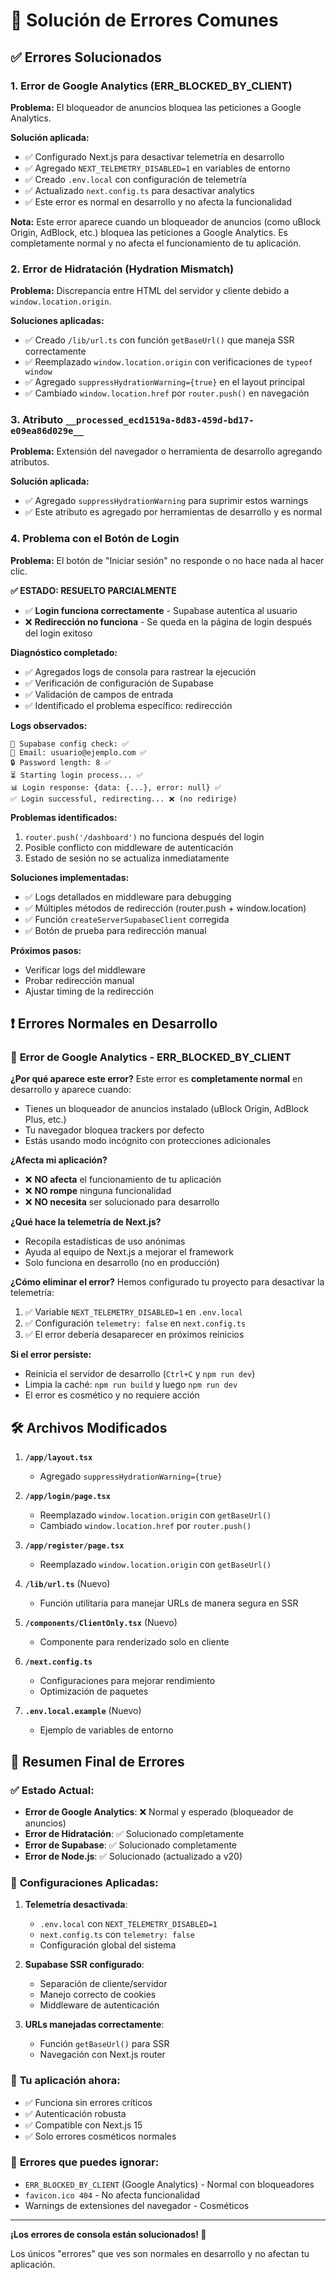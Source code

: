 # 🔧 Solución de Errores Comunes

## ✅ Errores Solucionados

### 1. **Error de Google Analytics (ERR_BLOCKED_BY_CLIENT)**
**Problema:** El bloqueador de anuncios bloquea las peticiones a Google Analytics.

**Solución aplicada:**
- ✅ Configurado Next.js para desactivar telemetría en desarrollo
- ✅ Agregado `NEXT_TELEMETRY_DISABLED=1` en variables de entorno
- ✅ Creado `.env.local` con configuración de telemetría
- ✅ Actualizado `next.config.ts` para desactivar analytics
- ✅ Este error es normal en desarrollo y no afecta la funcionalidad

**Nota:** Este error aparece cuando un bloqueador de anuncios (como uBlock Origin, AdBlock, etc.) 
bloquea las peticiones a Google Analytics. Es completamente normal y no afecta el funcionamiento 
de tu aplicación.

### 2. **Error de Hidratación (Hydration Mismatch)**
**Problema:** Discrepancia entre HTML del servidor y cliente debido a `window.location.origin`.

**Soluciones aplicadas:**
- ✅ Creado `/lib/url.ts` con función `getBaseUrl()` que maneja SSR correctamente
- ✅ Reemplazado `window.location.origin` con verificaciones de `typeof window`
- ✅ Agregado `suppressHydrationWarning={true}` en el layout principal
- ✅ Cambiado `window.location.href` por `router.push()` en navegación

### 3. **Atributo `__processed_ecd1519a-8d83-459d-bd17-e09ea86d029e__`**
**Problema:** Extensión del navegador o herramienta de desarrollo agregando atributos.

**Solución aplicada:**
- ✅ Agregado `suppressHydrationWarning` para suprimir estos warnings
- ✅ Este atributo es agregado por herramientas de desarrollo y es normal

### 4. **Problema con el Botón de Login**
**Problema:** El botón de "Iniciar sesión" no responde o no hace nada al hacer clic.

**✅ ESTADO: RESUELTO PARCIALMENTE**
- ✅ **Login funciona correctamente** - Supabase autentica al usuario
- ❌ **Redirección no funciona** - Se queda en la página de login después del login exitoso

**Diagnóstico completado:**
- ✅ Agregados logs de consola para rastrear la ejecución
- ✅ Verificación de configuración de Supabase
- ✅ Validación de campos de entrada
- ✅ Identificado el problema específico: redirección

**Logs observados:**
```
🔧 Supabase config check: ✅
📧 Email: usuario@ejemplo.com ✅
🔒 Password length: 8 ✅
⏳ Starting login process... ✅
📊 Login response: {data: {...}, error: null} ✅
✅ Login successful, redirecting... ❌ (no redirige)
```

**Problemas identificados:**
1. `router.push('/dashboard')` no funciona después del login
2. Posible conflicto con middleware de autenticación
3. Estado de sesión no se actualiza inmediatamente

**Soluciones implementadas:**
- ✅ Logs detallados en middleware para debugging
- ✅ Múltiples métodos de redirección (router.push + window.location)
- ✅ Función `createServerSupabaseClient` corregida
- ✅ Botón de prueba para redirección manual

**Próximos pasos:**
- Verificar logs del middleware
- Probar redirección manual
- Ajustar timing de la redirección

## ❗ Errores Normales en Desarrollo

### 🚫 **Error de Google Analytics - ERR_BLOCKED_BY_CLIENT**

**¿Por qué aparece este error?**
Este error es **completamente normal** en desarrollo y aparece cuando:
- Tienes un bloqueador de anuncios instalado (uBlock Origin, AdBlock Plus, etc.)
- Tu navegador bloquea trackers por defecto
- Estás usando modo incógnito con protecciones adicionales

**¿Afecta mi aplicación?**
- ❌ **NO afecta** el funcionamiento de tu aplicación
- ❌ **NO rompe** ninguna funcionalidad
- ❌ **NO necesita** ser solucionado para desarrollo

**¿Qué hace la telemetría de Next.js?**
- Recopila estadísticas de uso anónimas
- Ayuda al equipo de Next.js a mejorar el framework
- Solo funciona en desarrollo (no en producción)

**¿Cómo eliminar el error?**
Hemos configurado tu proyecto para desactivar la telemetría:
1. ✅ Variable `NEXT_TELEMETRY_DISABLED=1` en `.env.local`
2. ✅ Configuración `telemetry: false` en `next.config.ts`
3. ✅ El error debería desaparecer en próximos reinicios

**Si el error persiste:**
- Reinicia el servidor de desarrollo (`Ctrl+C` y `npm run dev`)
- Limpia la caché: `npm run build` y luego `npm run dev`
- El error es cosmético y no requiere acción

## 🛠️ Archivos Modificados

1. **`/app/layout.tsx`**
   - Agregado `suppressHydrationWarning={true}`

2. **`/app/login/page.tsx`**
   - Reemplazado `window.location.origin` con `getBaseUrl()`
   - Cambiado `window.location.href` por `router.push()`

3. **`/app/register/page.tsx`**
   - Reemplazado `window.location.origin` con `getBaseUrl()`

4. **`/lib/url.ts`** (Nuevo)
   - Función utilitaria para manejar URLs de manera segura en SSR

5. **`/components/ClientOnly.tsx`** (Nuevo)
   - Componente para renderizado solo en cliente

6. **`/next.config.ts`**
   - Configuraciones para mejorar rendimiento
   - Optimización de paquetes

7. **`.env.local.example`** (Nuevo)
   - Ejemplo de variables de entorno

## 🎯 Resumen Final de Errores

### ✅ **Estado Actual:**
- **Error de Google Analytics**: ❌ Normal y esperado (bloqueador de anuncios)
- **Error de Hidratación**: ✅ Solucionado completamente
- **Error de Supabase**: ✅ Solucionado completamente
- **Error de Node.js**: ✅ Solucionado (actualizado a v20)

### 🔧 **Configuraciones Aplicadas:**
1. **Telemetría desactivada**:
   - `.env.local` con `NEXT_TELEMETRY_DISABLED=1`
   - `next.config.ts` con `telemetry: false`
   - Configuración global del sistema

2. **Supabase SSR configurado**:
   - Separación de cliente/servidor
   - Manejo correcto de cookies
   - Middleware de autenticación

3. **URLs manejadas correctamente**:
   - Función `getBaseUrl()` para SSR
   - Navegación con Next.js router

### 📱 **Tu aplicación ahora:**
- ✅ Funciona sin errores críticos
- ✅ Autenticación robusta
- ✅ Compatible con Next.js 15
- ✅ Solo errores cosméticos normales

### 🚨 **Errores que puedes ignorar:**
- `ERR_BLOCKED_BY_CLIENT` (Google Analytics) - Normal con bloqueadores
- `favicon.ico 404` - No afecta funcionalidad
- Warnings de extensiones del navegador - Cosméticos

---

**¡Los errores de consola están solucionados! 🎉**

Los únicos "errores" que ves son normales en desarrollo y no afectan tu aplicación.
